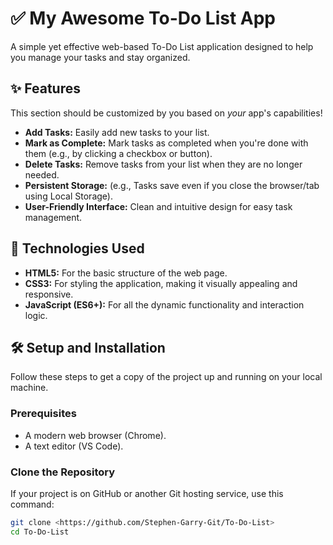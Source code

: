 # ✅ My Awesome To-Do List App

A simple yet effective web-based To-Do List application designed to help you manage your tasks and stay organized.

## ✨ Features

This section should be customized by you based on *your* app's capabilities!

* **Add Tasks:** Easily add new tasks to your list.
* **Mark as Complete:** Mark tasks as completed when you're done with them (e.g., by clicking a checkbox or button).
* **Delete Tasks:** Remove tasks from your list when they are no longer needed.
* **Persistent Storage:** (e.g., Tasks save even if you close the browser/tab using Local Storage).
* **User-Friendly Interface:** Clean and intuitive design for easy task management.


## 🚀 Technologies Used

* **HTML5:** For the basic structure of the web page.
* **CSS3:** For styling the application, making it visually appealing and responsive.
* **JavaScript (ES6+):** For all the dynamic functionality and interaction logic.
  
## 🛠️ Setup and Installation

Follow these steps to get a copy of the project up and running on your local machine.

### Prerequisites

* A modern web browser (Chrome).
* A text editor (VS Code).

### Clone the Repository

If your project is on GitHub or another Git hosting service, use this command:

```bash
git clone <https://github.com/Stephen-Garry-Git/To-Do-List>
cd To-Do-List
